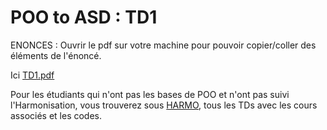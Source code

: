 # POO to ASD : TD1

ENONCES : Ouvrir le pdf sur votre machine pour pouvoir copier/coller des éléments de l'énoncé.

Ici [TD1.pdf](TD1.pdf)

Pour les étudiants qui n'ont pas les bases de POO et n'ont pas suivi l'Harmonisation, vous trouverez sous [HARMO](https://github.com/MireilleBF/StudentCodeBase/blob/main/HARMO), tous les TDs avec les cours associés et les codes.





  
